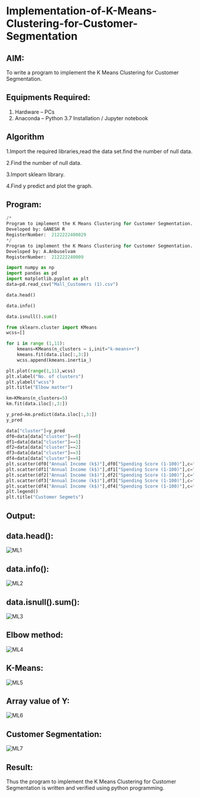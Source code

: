 # Implementation-of-K-Means-Clustering-for-Customer-Segmentation

## AIM:
To write a program to implement the K Means Clustering for Customer Segmentation.

## Equipments Required:
1. Hardware – PCs
2. Anaconda – Python 3.7 Installation / Jupyter notebook

## Algorithm
1.Import the required libraries,read the data set.find the number of null data.

2.Find the number of null data.

3.Import sklearn library.

4.Find y predict and plot the graph.

## Program:
```PYTHON
/*
Program to implement the K Means Clustering for Customer Segmentation.
Developed by: GANESH R
RegisterNumber:  2122222400029
*/
Program to implement the K Means Clustering for Customer Segmentation.
Developed by: A.Anbuselvam
RegisterNumber:  212222240009

import numpy as np
import pandas as pd
import matplotlib.pyplot as plt
data=pd.read_csv("Mall_Customers (1).csv")

data.head()

data.info()

data.isnull().sum()

from sklearn.cluster import KMeans
wcss=[]

for i in range (1,11):
    kmeans=KMeans(n_clusters = i,init="k-means++")
    kmeans.fit(data.iloc[:,3:])
    wcss.append(kmeans.inertia_)

plt.plot(range(1,11),wcss)
plt.xlabel("No. of clusters")
plt.ylabel("wcss")
plt.title("Elbow matter")

km=KMeans(n_clusters=5)
km.fit(data.iloc[:,3:])

y_pred=km.predict(data.iloc[:,3:])
y_pred

data["cluster"]=y_pred
df0=data[data["cluster"]==0]
df1=data[data["cluster"]==1]
df2=data[data["cluster"]==2]
df3=data[data["cluster"]==3]
df4=data[data["cluster"]==4]
plt.scatter(df0["Annual Income (k$)"],df0["Spending Score (1-100)"],c="red",label="cluster0")
plt.scatter(df1["Annual Income (k$)"],df1["Spending Score (1-100)"],c="black",label="cluster1")
plt.scatter(df2["Annual Income (k$)"],df2["Spending Score (1-100)"],c="blue",label="cluster2")
plt.scatter(df3["Annual Income (k$)"],df3["Spending Score (1-100)"],c="green",label="cluster3")
plt.scatter(df4["Annual Income (k$)"],df4["Spending Score (1-100)"],c="magenta",label="cluster4")
plt.legend()
plt.title("Customer Segmets")
```

## Output:

## data.head():
![ML1](https://github.com/ganesha360/Implementation-of-K-Means-Clustering-for-Customer-Segmentation/assets/120884552/a7459d0c-6f8b-4ef3-83ab-f5a543e0969d)

## data.info():
![ML2](https://github.com/ganesha360/Implementation-of-K-Means-Clustering-for-Customer-Segmentation/assets/120884552/974aa021-15ab-4f88-aefc-4932336f5cc7)

## data.isnull().sum():
![ML3](https://github.com/ganesha360/Implementation-of-K-Means-Clustering-for-Customer-Segmentation/assets/120884552/f02d1962-8684-4142-8e27-50f16d9b703e)

## Elbow method:
![ML4](https://github.com/ganesha360/Implementation-of-K-Means-Clustering-for-Customer-Segmentation/assets/120884552/34659507-5ab7-416c-a993-d368d1d512b7)

## K-Means:
![ML5](https://github.com/ganesha360/Implementation-of-K-Means-Clustering-for-Customer-Segmentation/assets/120884552/7066262e-c185-4725-b7f7-da80365c0f36)

## Array value of Y:
![ML6](https://github.com/ganesha360/Implementation-of-K-Means-Clustering-for-Customer-Segmentation/assets/120884552/d47ec1fb-0d41-497c-ab1a-0aade2b11265)

## Customer Segmentation:
![ML7](https://github.com/ganesha360/Implementation-of-K-Means-Clustering-for-Customer-Segmentation/assets/120884552/120a8b6a-d395-4d69-a70f-fe67baea01e1)

## Result:
Thus the program to implement the K Means Clustering for Customer Segmentation is written and verified using python programming.
